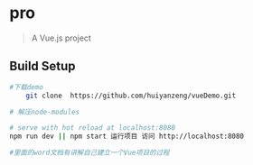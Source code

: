 # pro

> A Vue.js project

## Build Setup

``` bash
#下载demo 
	git clone  https://github.com/huiyanzeng/vueDemo.git

# 解压node-modules

# serve with hot reload at localhost:8080
npm run dev || npm start 运行项目 访问 http://localhost:8080

#里面的word文档有讲解自己建立一个Vue项目的过程
```
